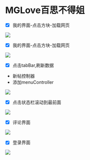 # MGLove百思不得姐


- [x] 我的界面-点击方块-加载网页

![](https://github.com/angmu/MGLove/blob/master/Screenshot/标签排布.gif)


- [x] 我的界面-点击方块-加载网页

![](https://github.com/angmu/MGLove/blob/master/Screenshot/我的方块.gif)


- [x] 点击tabBar,刷新数据
- 新帖控制器
- 添加menuController

![](https://github.com/angmu/MGLove/blob/master/Screenshot/点击tabBar.gif)


- [x] 点击状态栏滚动到最前面

![](https://github.com/angmu/MGLove/blob/master/Screenshot/点击状态栏滚动到最前面.gif)

- [x] 评论界面

![](https://github.com/angmu/MGLove/blob/master/Screenshot/评论.gif)

- [x] 登录界面

![](https://github.com/angmu/MGLove/blob/master/Screenshot/登录界面.gif)

